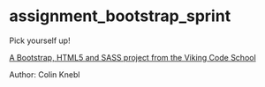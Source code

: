 assignment_bootstrap_sprint
===========================

Pick yourself up!

[A Bootstrap, HTML5 and SASS project from the Viking Code School](http://www.vikingcodeschool.com)

Author: Colin Knebl
